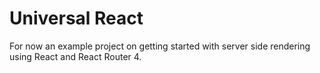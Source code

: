 # Universal React

For now an example project on getting started with server side rendering using React and React Router 4.